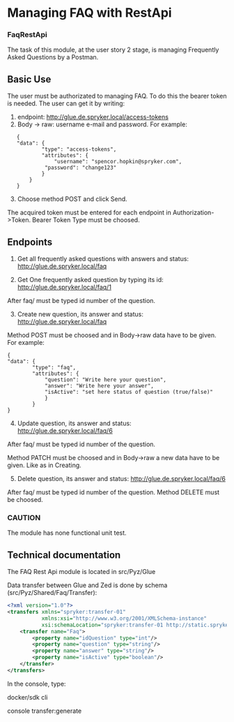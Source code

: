# Managing FAQ with RestApi

### FaqRestApi

The task of this module, at the user story 2 stage, is managing Frequently Asked Questions by a Postman.

## Basic Use

The user must be authorizated to managing FAQ. To do this the bearer token is needed. The user can get it by writing:

1) endpoint:
   http://glue.de.spryker.local/access-tokens
2) Body -> raw:
   username e-mail and password. For example:

```
   {
   "data": {
           "type": "access-tokens",
           "attributes": {
               "username": "spencor.hopkin@spryker.com",
            "password": "change123"
           }
       }
   }
   ```

3) Choose method POST and click Send.

The acquired token must be entered for each endpoint in Authorization->Token. Bearer Token Type must be choosed.

## Endpoints

1) Get all frequently asked questions with answers and status:
   http://glue.de.spryker.local/faq


2) Get One frequently asked question by typing its id:
   http://glue.de.spryker.local/faq/1

After faq/ must be typed id number of the question.

3) Create new question, its answer and status:
   http://glue.de.spryker.local/faq

Method POST must be choosed and in Body->raw data have to be given. For example:

```
{
"data": {
        "type": "faq",
        "attributes": {
            "question": "Write here your question",
            "answer": "Write here your answer",
            "isActive": "set here status of question (true/false)"
            }
        }
}
```

4) Update question, its answer and status:
   http://glue.de.spryker.local/faq/6

After faq/ must be typed id number of the question.

Method PATCH must be choosed and in Body->raw a new data have to be given. Like as in Creating.

5) Delete question, its answer and status:
   http://glue.de.spryker.local/faq/6

After faq/ must be typed id number of the question. Method DELETE must be choosed.

### CAUTION

The module has none functional unit test.

## Technical documentation

The FAQ Rest Api module is located in src/Pyz/Glue

Data transfer between Glue and Zed is done by schema (src/Pyz/Shared/Faq/Transfer):

```xml
<?xml version="1.0"?>
<transfers xmlns="spryker:transfer-01"
           xmlns:xsi="http://www.w3.org/2001/XMLSchema-instance"
           xsi:schemaLocation="spryker:transfer-01 http://static.spryker.com/transfer-01.xsd">
    <transfer name="Faq">
        <property name="idQuestion" type="int"/>
        <property name="question" type="string"/>
        <property name="answer" type="string"/>
        <property name="isActive" type="boolean"/>
    </transfer>
</transfers>
```
In the console, type:

docker/sdk cli

console transfer:generate

